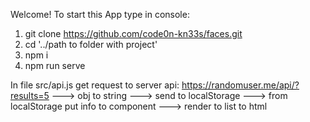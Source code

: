 Welcome! To start this App type in console:
1. git clone https://github.com/code0n-kn33s/faces.git
2. cd '../path to folder with project'
3. npm i
4. npm run serve

In file src/api.js get request to server
api: https://randomuser.me/api/?results=5
---> obj to string ---> send to localStorage ---> from localStorage put info to component
---> render to list to html

